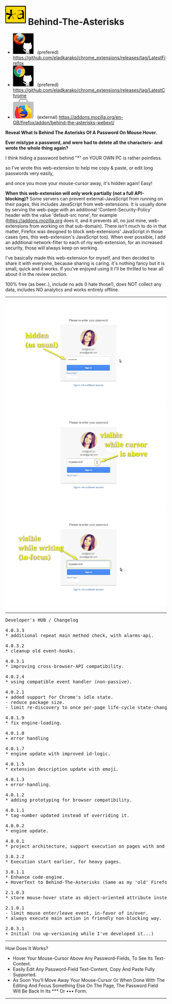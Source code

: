 <h1><img src="resources/icon.png" height="64" width="64"/> Behind-The-Asterisks</h1>

<ul>
<li><img src="../_resources/github_firefox.png"/> &nbsp; (prefered) <a href="https://github.com/eladkarako/chrome_extensions/releases/tag/LatestFirefox">https://github.com/eladkarako/chrome_extensions/releases/tag/LatestFirefox</a></li>
<li><img src="../_resources/github_chrome.png"/>  &nbsp; (prefered) <a href="https://github.com/eladkarako/chrome_extensions/releases/tag/LatestChrome">https://github.com/eladkarako/chrome_extensions/releases/tag/LatestChrome</a></li>
<!-- li><img src="../_resources/store_chrome.png"/>   &nbsp; (external) <a href="https://chrome.google.com/webstore/detail/niekhfkkkdlijikahmbnalbdjplhckfp/">https://chrome.google.com/webstore/detail/niekhfkkkdlijikahmbnalbdjplhckfp/</a></li -->
<li><img src="../_resources/store_firefox.png"/>  &nbsp; (external) <a href="https://addons.mozilla.org/en-GB/firefox/addon/behind-the-asterisks-webext/">https://addons.mozilla.org/en-GB/firefox/addon/behind-the-asterisks-webext/</a></li>
</ul>


<strong>Reveal What Is Behind The Asterisks Of A Password On Mouse Hover.</strong>


<strong>Ever mistype a password, and were had to delete all the characters- and wrote the whole thing again?</strong>

I think hiding a password behind "*" on YOUR OWN PC is rather pointless.

so I've wrote this web-extension to help me copy & paste, 
or edit long passwords very easily,

and once you move your mouse-cursor away, it's hidden again!
Easy!


<strong>When this web-extension will only work partially (not a full API-blocking)?</strong>
Some servers can prevent external-JavaScript from running on their pages, this includes JavaScript from web-extensions. It is usually done by serving the web-page with an additional 'Content-Security-Policy' header with the value 'default-src none', for example (https://addons.mozilla.org does it, and it prevents all, no just mine, web-extensions from working on that sub-domain). There isn't much to do in that matter, Firefox was designed to block web-extensions' JavaScript in those cases (yes, this web-extension's JavaScript too). When ever possible, I add an additional network-filter to each of my web-extension, for an increased security, those will always keep on working.

I've basically made this web-extension for myself, and then decided to share it with everyone, because sharing is caring. it's nothing fancy but it is small, quick and it works. If you've enjoyed using it I'll be thrilled to hear all about it in the review section. 

100% free (as beer..), include no ads (I hate those!), does NOT collect any data, includes NO analytics and works entirely offline.
<hr/>

<img src="resources/screenshot_1.png"/>
<img src="resources/screenshot_2.png"/>
<img src="resources/screenshot_3.png"/>

<hr/>

<pre>
Developer's HUB / Changelog

4.0.3.3
* additional repeat main method check, with alarms-api.

4.0.3.2
* cleanup old event-hooks.

4.0.3.1
* improving cross-browser-API compatibility.

4.0.2.4
* using compatible event handler (non-passive).

4.0.2.1
+ added support for Chrome's idle state.
- reduce package size.
- limit re-discovery to once per-page life-cycle state-change (load/ready).

4.0.1.9
* fix engine-loading.

4.0.1.8
+ error handling

4.0.1.7
* engine update with improved id-logic.

4.0.1.5
* extension description update with emoji.

4.0.1.3
+ error-handling.

4.0.1.2
* adding prototyping for browser compatibility.

4.0.1.1
* tag-number updated instead of overriding it.

4.0.0.2
* engine update.

4.0.0.1
* project architecture, support execution on pages with and without JavaScript support, no code-duplication using the scope of the chrome-extension.

3.0.2.2
* Execution start earlier, for heavy pages.

3.0.1.1
* Enhance code-engine.
+ HoverText to Behind-The-Asterisks (Same as my 'old' Firefox-Extension name.. :])

2.1.0.3
* store mouse-hover state as object-oriented attribute instead of HTML element-attribute.

2.1.0.1
- limit mouse enter/leave event, in-favor of in/over.
* always execute main action in friendly non-blocking way.

2.0.3.1
+ Initial (no up-versioning while I've developed it...)
</pre>

<hr/>

How Does It Works?
- Hover Your Mouse-Cursor Above Any Password-Fields, To See Its Text-Content.
- Easily Edit Any Password-Field Text-Content, Copy And Paste Fully Supported.
- As Soon You'll Move Away Your Mouse-Cursor Or When Done With The Editing And Focus Something Else On The Page,
  The Password Field Will Be Back In Its *** Or ••• Form.

<hr/>

<!-- <a href="https://paypal.me/e1adkarak0"><img src="https://www.paypalobjects.com/webstatic/mktg/Logo/pp-logo-100px.png" alt="PayPal Donation"></a> -->